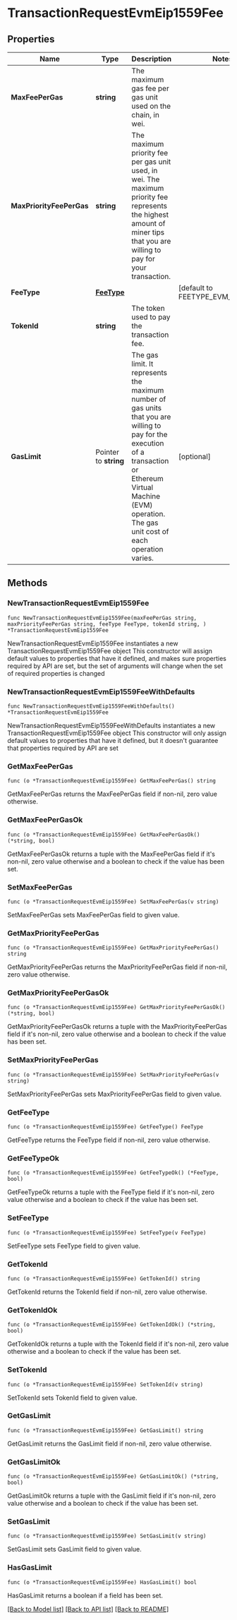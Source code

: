 # TransactionRequestEvmEip1559Fee

## Properties

Name | Type | Description | Notes
------------ | ------------- | ------------- | -------------
**MaxFeePerGas** | **string** | The maximum gas fee per gas unit used on the chain, in wei. | 
**MaxPriorityFeePerGas** | **string** | The maximum priority fee per gas unit used, in wei. The maximum priority fee represents the highest amount of miner tips that you are willing to pay for your transaction. | 
**FeeType** | [**FeeType**](FeeType.md) |  | [default to FEETYPE_EVM_EIP_1559]
**TokenId** | **string** | The token used to pay the transaction fee. | 
**GasLimit** | Pointer to **string** | The gas limit. It represents the maximum number of gas units that you are willing to pay for the execution of a transaction or Ethereum Virtual Machine (EVM) operation. The gas unit cost of each operation varies. | [optional] 

## Methods

### NewTransactionRequestEvmEip1559Fee

`func NewTransactionRequestEvmEip1559Fee(maxFeePerGas string, maxPriorityFeePerGas string, feeType FeeType, tokenId string, ) *TransactionRequestEvmEip1559Fee`

NewTransactionRequestEvmEip1559Fee instantiates a new TransactionRequestEvmEip1559Fee object
This constructor will assign default values to properties that have it defined,
and makes sure properties required by API are set, but the set of arguments
will change when the set of required properties is changed

### NewTransactionRequestEvmEip1559FeeWithDefaults

`func NewTransactionRequestEvmEip1559FeeWithDefaults() *TransactionRequestEvmEip1559Fee`

NewTransactionRequestEvmEip1559FeeWithDefaults instantiates a new TransactionRequestEvmEip1559Fee object
This constructor will only assign default values to properties that have it defined,
but it doesn't guarantee that properties required by API are set

### GetMaxFeePerGas

`func (o *TransactionRequestEvmEip1559Fee) GetMaxFeePerGas() string`

GetMaxFeePerGas returns the MaxFeePerGas field if non-nil, zero value otherwise.

### GetMaxFeePerGasOk

`func (o *TransactionRequestEvmEip1559Fee) GetMaxFeePerGasOk() (*string, bool)`

GetMaxFeePerGasOk returns a tuple with the MaxFeePerGas field if it's non-nil, zero value otherwise
and a boolean to check if the value has been set.

### SetMaxFeePerGas

`func (o *TransactionRequestEvmEip1559Fee) SetMaxFeePerGas(v string)`

SetMaxFeePerGas sets MaxFeePerGas field to given value.


### GetMaxPriorityFeePerGas

`func (o *TransactionRequestEvmEip1559Fee) GetMaxPriorityFeePerGas() string`

GetMaxPriorityFeePerGas returns the MaxPriorityFeePerGas field if non-nil, zero value otherwise.

### GetMaxPriorityFeePerGasOk

`func (o *TransactionRequestEvmEip1559Fee) GetMaxPriorityFeePerGasOk() (*string, bool)`

GetMaxPriorityFeePerGasOk returns a tuple with the MaxPriorityFeePerGas field if it's non-nil, zero value otherwise
and a boolean to check if the value has been set.

### SetMaxPriorityFeePerGas

`func (o *TransactionRequestEvmEip1559Fee) SetMaxPriorityFeePerGas(v string)`

SetMaxPriorityFeePerGas sets MaxPriorityFeePerGas field to given value.


### GetFeeType

`func (o *TransactionRequestEvmEip1559Fee) GetFeeType() FeeType`

GetFeeType returns the FeeType field if non-nil, zero value otherwise.

### GetFeeTypeOk

`func (o *TransactionRequestEvmEip1559Fee) GetFeeTypeOk() (*FeeType, bool)`

GetFeeTypeOk returns a tuple with the FeeType field if it's non-nil, zero value otherwise
and a boolean to check if the value has been set.

### SetFeeType

`func (o *TransactionRequestEvmEip1559Fee) SetFeeType(v FeeType)`

SetFeeType sets FeeType field to given value.


### GetTokenId

`func (o *TransactionRequestEvmEip1559Fee) GetTokenId() string`

GetTokenId returns the TokenId field if non-nil, zero value otherwise.

### GetTokenIdOk

`func (o *TransactionRequestEvmEip1559Fee) GetTokenIdOk() (*string, bool)`

GetTokenIdOk returns a tuple with the TokenId field if it's non-nil, zero value otherwise
and a boolean to check if the value has been set.

### SetTokenId

`func (o *TransactionRequestEvmEip1559Fee) SetTokenId(v string)`

SetTokenId sets TokenId field to given value.


### GetGasLimit

`func (o *TransactionRequestEvmEip1559Fee) GetGasLimit() string`

GetGasLimit returns the GasLimit field if non-nil, zero value otherwise.

### GetGasLimitOk

`func (o *TransactionRequestEvmEip1559Fee) GetGasLimitOk() (*string, bool)`

GetGasLimitOk returns a tuple with the GasLimit field if it's non-nil, zero value otherwise
and a boolean to check if the value has been set.

### SetGasLimit

`func (o *TransactionRequestEvmEip1559Fee) SetGasLimit(v string)`

SetGasLimit sets GasLimit field to given value.

### HasGasLimit

`func (o *TransactionRequestEvmEip1559Fee) HasGasLimit() bool`

HasGasLimit returns a boolean if a field has been set.


[[Back to Model list]](../README.md#documentation-for-models) [[Back to API list]](../README.md#documentation-for-api-endpoints) [[Back to README]](../README.md)


